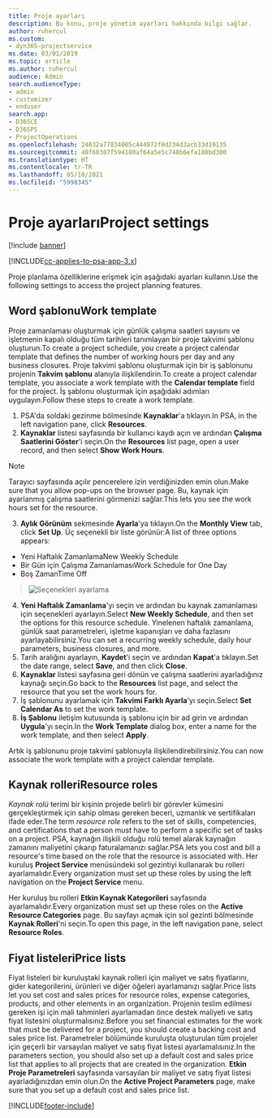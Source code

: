 ```yaml
---
title: Proje ayarları
description: Bu konu, proje yönetim ayarları hakkında bilgi sağlar.
author: ruhercul
ms.custom:
- dyn365-projectservice
ms.date: 03/01/2019
ms.topic: article
ms.author: ruhercul
audience: Admin
search.audienceType:
- admin
- customizer
- enduser
search.app:
- D365CE
- D365PS
- ProjectOperations
ms.openlocfilehash: 24032a77834005c444972f8d234d3acb33d19135
ms.sourcegitcommit: 40f68387f594180af64a5e5c748b6efa188bd300
ms.translationtype: HT
ms.contentlocale: tr-TR
ms.lasthandoff: 05/10/2021
ms.locfileid: "5998345"
---
```

# <a name="project-settings"></a><span data-ttu-id="b7e32-103">Proje ayarları</span><span class="sxs-lookup"><span data-stu-id="b7e32-103">Project settings</span></span>

[!include [banner](../includes/psa-now-project-operations.md)]

[!INCLUDE[cc-applies-to-psa-app-3.x](../includes/cc-applies-to-psa-app-3x.md)]

<span data-ttu-id="b7e32-104">Proje planlama özelliklerine erişmek için aşağıdaki ayarları kullanın.</span><span class="sxs-lookup"><span data-stu-id="b7e32-104">Use the following settings to access the project planning features.</span></span>

## <a name="work-template"></a><span data-ttu-id="b7e32-105">Word şablonu</span><span class="sxs-lookup"><span data-stu-id="b7e32-105">Work template</span></span>

<span data-ttu-id="b7e32-106">Proje zamanlaması oluşturmak için günlük çalışma saatleri sayısını ve işletmenin kapalı olduğu tüm tarihleri tanımlayan bir proje takvimi şablonu oluşturun.</span><span class="sxs-lookup"><span data-stu-id="b7e32-106">To create a project schedule, you create a project calendar template that defines the number of working hours per day and any business closures.</span></span> <span data-ttu-id="b7e32-107">Proje takvimi şablonu oluşturmak için bir iş şablonunu projenin **Takvim şablonu** alanıyla ilişkilendirin.</span><span class="sxs-lookup"><span data-stu-id="b7e32-107">To create a project calendar template, you associate a work template with the **Calendar template** field for the project.</span></span> <span data-ttu-id="b7e32-108">İş şablonu oluşturmak için aşağıdaki adımları uygulayın.</span><span class="sxs-lookup"><span data-stu-id="b7e32-108">Follow these steps to create a work template.</span></span>

1. <span data-ttu-id="b7e32-109">PSA'da soldaki gezinme bölmesinde **Kaynaklar**'a tıklayın.</span><span class="sxs-lookup"><span data-stu-id="b7e32-109">In PSA, in the left navigation pane, click **Resources**.</span></span> 
2. <span data-ttu-id="b7e32-110">**Kaynaklar** listesi sayfasında bir kullanıcı kaydı açın ve ardından **Çalışma Saatlerini Göster**'i seçin.</span><span class="sxs-lookup"><span data-stu-id="b7e32-110">On the **Resources** list page, open a user record, and then select **Show Work Hours**.</span></span>

  > [!NOTE]
  > <span data-ttu-id="b7e32-111">Tarayıcı sayfasında açılır pencerelere izin verdiğinizden emin olun.</span><span class="sxs-lookup"><span data-stu-id="b7e32-111">Make sure that you allow pop-ups on the browser page.</span></span> <span data-ttu-id="b7e32-112">Bu, kaynak için ayarlanmış çalışma saatlerini görmenizi sağlar.</span><span class="sxs-lookup"><span data-stu-id="b7e32-112">This lets you see the work hours set for the resource.</span></span>
  
3. <span data-ttu-id="b7e32-113">**Aylık Görünüm** sekmesinde **Ayarla**'ya tıklayın.</span><span class="sxs-lookup"><span data-stu-id="b7e32-113">On the **Monthly View** tab, click **Set Up**.</span></span> <span data-ttu-id="b7e32-114">Üç seçenekli bir liste görünür:</span><span class="sxs-lookup"><span data-stu-id="b7e32-114">A list of three options appears:</span></span> 

  - <span data-ttu-id="b7e32-115">Yeni Haftalık Zamanlama</span><span class="sxs-lookup"><span data-stu-id="b7e32-115">New Weekly Schedule</span></span>
  - <span data-ttu-id="b7e32-116">Bir Gün için Çalışma Zamanlaması</span><span class="sxs-lookup"><span data-stu-id="b7e32-116">Work Schedule for One Day</span></span>
  - <span data-ttu-id="b7e32-117">Boş Zaman</span><span class="sxs-lookup"><span data-stu-id="b7e32-117">Time Off</span></span>

> ![Seçenekleri ayarlama](media/project-13.png)

4. <span data-ttu-id="b7e32-119">**Yeni Haftalık Zamanlama**'yı seçin ve ardından bu kaynak zamanlaması için seçenekleri ayarlayın.</span><span class="sxs-lookup"><span data-stu-id="b7e32-119">Select **New Weekly Schedule**, and then set the options for this resource schedule.</span></span> <span data-ttu-id="b7e32-120">Yinelenen haftalık zamanlama, günlük saat parametreleri, işletme kapanışları ve daha fazlasını ayarlayabilirsiniz.</span><span class="sxs-lookup"><span data-stu-id="b7e32-120">You can set a recurring weekly schedule, daily hour parameters, business closures, and more.</span></span>
5. <span data-ttu-id="b7e32-121">Tarih aralığını ayarlayın, **Kaydet**'i seçin ve ardından **Kapat**'a tıklayın.</span><span class="sxs-lookup"><span data-stu-id="b7e32-121">Set the date range, select **Save**, and then click **Close**.</span></span> 
6. <span data-ttu-id="b7e32-122">**Kaynaklar** listesi sayfasına geri dönün ve çalışma saatlerini ayarladığınız kaynağı seçin.</span><span class="sxs-lookup"><span data-stu-id="b7e32-122">Go back to the **Resources** list page, and select the resource that you set the work hours for.</span></span> 
7. <span data-ttu-id="b7e32-123">İş şablonunu ayarlamak için **Takvimi Farklı Ayarla**'yı seçin.</span><span class="sxs-lookup"><span data-stu-id="b7e32-123">Select **Set Calendar As** to set the work template.</span></span> 
8. <span data-ttu-id="b7e32-124">**İş Şablonu** iletişim kutusunda iş şablonu için bir ad girin ve ardından **Uygula**'yı seçin.</span><span class="sxs-lookup"><span data-stu-id="b7e32-124">In the **Work Template** dialog box, enter a name for the work template, and then select **Apply**.</span></span> 

<span data-ttu-id="b7e32-125">Artık iş şablonunu proje takvimi şablonuyla ilişkilendirebilirsiniz.</span><span class="sxs-lookup"><span data-stu-id="b7e32-125">You can now associate the work template with a project calendar template.</span></span>

## <a name="resource-roles"></a><span data-ttu-id="b7e32-126">Kaynak rolleri</span><span class="sxs-lookup"><span data-stu-id="b7e32-126">Resource roles</span></span>

<span data-ttu-id="b7e32-127">*Kaynak rolü* terimi bir kişinin projede belirli bir görevler kümesini gerçekleştirmek için sahip olması gereken beceri, uzmanlık ve sertifikaları ifade eder.</span><span class="sxs-lookup"><span data-stu-id="b7e32-127">The term *resource role* refers to the set of skills, competencies, and certifications that a person must have to perform a specific set of tasks on a project.</span></span> <span data-ttu-id="b7e32-128">PSA, kaynağın ilişkili olduğu rolü temel alarak kaynağın zamanını maliyetini çıkarıp faturalamanızı sağlar.</span><span class="sxs-lookup"><span data-stu-id="b7e32-128">PSA lets you cost and bill a resource's time based on the role that the resource is associated with.</span></span> <span data-ttu-id="b7e32-129">Her kuruluş **Project Service** menüsündeki sol gezintiyi kullanarak bu rolleri ayarlamalıdır.</span><span class="sxs-lookup"><span data-stu-id="b7e32-129">Every organization must set up these roles by using the left navigation on the **Project Service** menu.</span></span>

<span data-ttu-id="b7e32-130">Her kuruluş bu rolleri **Etkin Kaynak Kategorileri** sayfasında ayarlamalıdır.</span><span class="sxs-lookup"><span data-stu-id="b7e32-130">Every organization must set up these roles on the **Active Resource Categories** page.</span></span> <span data-ttu-id="b7e32-131">Bu sayfayı açmak için sol gezinti bölmesinde **Kaynak Rolleri**'ni seçin.</span><span class="sxs-lookup"><span data-stu-id="b7e32-131">To open this page, in the left navigation pane, select **Resource Roles**.</span></span>

## <a name="price-lists"></a><span data-ttu-id="b7e32-132">Fiyat listeleri</span><span class="sxs-lookup"><span data-stu-id="b7e32-132">Price lists</span></span>

<span data-ttu-id="b7e32-133">Fiyat listeleri bir kuruluştaki kaynak rolleri için maliyet ve satış fiyatlarını, gider kategorilerini, ürünleri ve diğer öğeleri ayarlamanızı sağlar.</span><span class="sxs-lookup"><span data-stu-id="b7e32-133">Price lists let you set cost and sales prices for resource roles, expense categories, products, and other elements in an organization.</span></span> <span data-ttu-id="b7e32-134">Projenin teslim edilmesi gereken işi için mali tahminleri ayarlamadan önce destek maliyeti ve satış fiyat listesini oluşturmalısınız.</span><span class="sxs-lookup"><span data-stu-id="b7e32-134">Before you set financial estimates for the work that must be delivered for a project, you should create a backing cost and sales price list.</span></span> <span data-ttu-id="b7e32-135">Parametreler bölümünde kuruluşta oluşturulan tüm projeler için geçerli bir varsayılan maliyet ve satış fiyat listesi ayarlamalısınız.</span><span class="sxs-lookup"><span data-stu-id="b7e32-135">In the parameters section, you should also set up a default cost and sales price list that applies to all projects that are created in the organization.</span></span> <span data-ttu-id="b7e32-136">**Etkin Proje Parametreleri** sayfasında varsayılan bir maliyet ve satış fiyat listesi ayarladığınızdan emin olun.</span><span class="sxs-lookup"><span data-stu-id="b7e32-136">On the **Active Project Parameters** page, make sure that you set up a default cost and sales price list.</span></span>


[!INCLUDE[footer-include](../includes/footer-banner.md)]